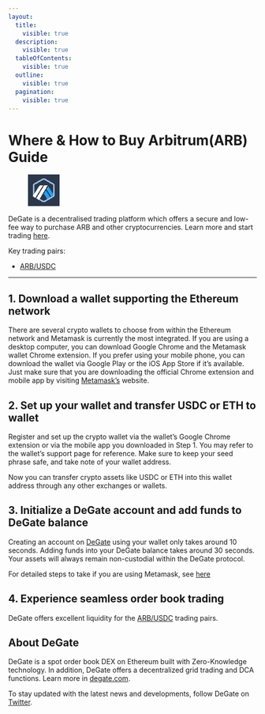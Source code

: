 ```yaml
---
layout:
  title:
    visible: true
  description:
    visible: true
  tableOfContents:
    visible: true
  outline:
    visible: true
  pagination:
    visible: true
---
```


# Where & How to Buy Arbitrum(ARB) Guide

<figure><img src="../.gitbook/assets/arb_0xb50721bcf8d664c30412cfbc6cf7a15145234ad11711366455833.jpg" alt="ARB" width="64"><figcaption></figcaption></figure>

DeGate is a decentralised trading platform which offers a secure and low-fee way to purchase ARB and other cryptocurrencies. Learn more and start trading [here](https://app.degate.com/trade/USDC/0xb50721bcf8d664c30412cfbc6cf7a15145234ad1?utm_source=howtobuy).&#x20;

Key trading pairs:

* [ARB/USDC](https://app.degate.com/trade/USDC/0xb50721bcf8d664c30412cfbc6cf7a15145234ad1?utm_source=howtobuy)

***

## 1. Download a wallet supporting the Ethereum network

There are several crypto wallets to choose from within the Ethereum network and Metamask is currently the most integrated. If you are using a desktop computer, you can download Google Chrome and the Metamask wallet Chrome extension. If you prefer using your mobile phone, you can download the wallet via Google Play or the iOS App Store if it’s available. Just make sure that you are downloading the official Chrome extension and mobile app by visiting [Metamask’s](https://metamask.io/) website.

## 2. Set up your wallet and transfer USDC or ETH to wallet

Register and set up the crypto wallet via the wallet’s Google Chrome extension or via the mobile app you downloaded in Step 1. You may refer to the wallet’s support page for reference. Make sure to keep your seed phrase safe, and take note of your wallet address.&#x20;

Now you can transfer crypto assets like USDC or ETH into this wallet address through any other exchanges or wallets.

## 3. Initialize a DeGate account and add funds to DeGate balance

Creating an account on [DeGate](https://app.degate.com/?utm_source=ARB_howtobuy) using your wallet only takes around 10 seconds. Adding funds into your DeGate balance takes around 30 seconds. Your assets will always remain non-custodial within the DeGate protocol.

For detailed steps to take if you are using Metamask, see [here](https://docs.degate.com/v/product_en/main-features/wallet-connectivity/metamask)

## 4. Experience seamless order book trading

DeGate offers excellent liquidity for the [ARB/USDC](https://app.degate.com/trade/USDC/0xb50721bcf8d664c30412cfbc6cf7a15145234ad1?utm_source=howtobuy) trading pairs.&#x20;

## About DeGate

DeGate is a spot order book DEX on Ethereum built with Zero-Knowledge technology. In addition, DeGate offers a decentralized grid trading and DCA functions.  Learn more in [degate.com](https://degate.com/?utm_source=ARB_howtobuy).

To stay updated with the latest news and developments, follow DeGate on [Twitter](https://twitter.com/degatedex).
